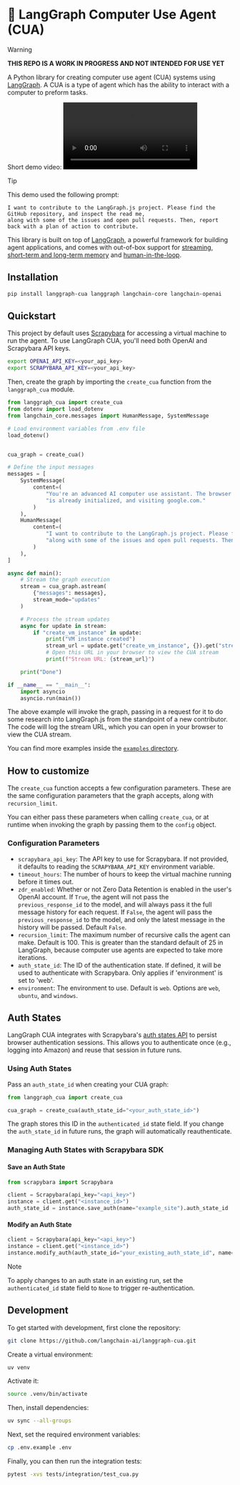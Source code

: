# 🤖 LangGraph Computer Use Agent (CUA)

> [!WARNING]
> **THIS REPO IS A WORK IN PROGRESS AND NOT INTENDED FOR USE YET**

A Python library for creating computer use agent (CUA) systems using [LangGraph](https://github.com/langchain-ai/langgraph). A CUA is a type of agent which has the ability to interact with a computer to preform tasks.

Short demo video:
<video src="https://github.com/user-attachments/assets/7fd0ab05-fecc-46f5-961b-6624cb254ac2" controls></video>

> [!TIP]
> This demo used the following prompt:
> ```
> I want to contribute to the LangGraph.js project. Please find the GitHub repository, and inspect the read me,
> along with some of the issues and open pull requests. Then, report back with a plan of action to contribute.
> ```

This library is built on top of [LangGraph](https://github.com/langchain-ai/langgraph), a powerful framework for building agent applications, and comes with out-of-box support for [streaming](https://langchain-ai.github.io/langgraph/how-tos/#streaming), [short-term and long-term memory](https://langchain-ai.github.io/langgraph/concepts/memory/) and [human-in-the-loop](https://langchain-ai.github.io/langgraph/concepts/human_in_the_loop/).

## Installation

```bash
pip install langgraph-cua langgraph langchain-core langchain-openai
```

## Quickstart

This project by default uses [Scrapybara](https://scrapybara.com/) for accessing a virtual machine to run the agent. To use LangGraph CUA, you'll need both OpenAI and Scrapybara API keys.

```bash
export OPENAI_API_KEY=<your_api_key>
export SCRAPYBARA_API_KEY=<your_api_key>
```

Then, create the graph by importing the `create_cua` function from the `langgraph_cua` module.

```python
from langgraph_cua import create_cua
from dotenv import load_dotenv
from langchain_core.messages import HumanMessage, SystemMessage

# Load environment variables from .env file
load_dotenv()


cua_graph = create_cua()

# Define the input messages
messages = [
    SystemMessage(
        content=(
            "You're an advanced AI computer use assistant. The browser you are using "
            "is already initialized, and visiting google.com."
        )
    ),
    HumanMessage(
        content=(
            "I want to contribute to the LangGraph.js project. Please find the GitHub repository, and inspect the read me, "
            "along with some of the issues and open pull requests. Then, report back with a plan of action to contribute."
        )
    ),
]

async def main():
    # Stream the graph execution
    stream = cua_graph.astream(
        {"messages": messages},
        stream_mode="updates"
    )

    # Process the stream updates
    async for update in stream:
        if "create_vm_instance" in update:
            print("VM instance created")
            stream_url = update.get("create_vm_instance", {}).get("stream_url")
            # Open this URL in your browser to view the CUA stream
            print(f"Stream URL: {stream_url}")

    print("Done")

if __name__ == "__main__":
    import asyncio
    asyncio.run(main())
```

The above example will invoke the graph, passing in a request for it to do some research into LangGraph.js from the standpoint of a new contributor. The code will log the stream URL, which you can open in your browser to view the CUA stream.

You can find more examples inside the [`examples` directory](./examples/).

## How to customize

The `create_cua` function accepts a few configuration parameters. These are the same configuration parameters that the graph accepts, along with `recursion_limit`.

You can either pass these parameters when calling `create_cua`, or at runtime when invoking the graph by passing them to the `config` object.

### Configuration Parameters

- `scrapybara_api_key`: The API key to use for Scrapybara. If not provided, it defaults to reading the `SCRAPYBARA_API_KEY` environment variable.
- `timeout_hours`: The number of hours to keep the virtual machine running before it times out.
- `zdr_enabled`: Whether or not Zero Data Retention is enabled in the user's OpenAI account. If `True`, the agent will not pass the `previous_response_id` to the model, and will always pass it the full message history for each request. If `False`, the agent will pass the `previous_response_id` to the model, and only the latest message in the history will be passed. Default `False`.
- `recursion_limit`: The maximum number of recursive calls the agent can make. Default is 100. This is greater than the standard default of 25 in LangGraph, because computer use agents are expected to take more iterations.
- `auth_state_id`: The ID of the authentication state. If defined, it will be used to authenticate with Scrapybara. Only applies if 'environment' is set to 'web'.
- `environment`: The environment to use. Default is `web`. Options are `web`, `ubuntu`, and `windows`.

## Auth States

LangGraph CUA integrates with Scrapybara's [auth states API](https://docs.scrapybara.com/auth-states) to persist browser authentication sessions. This allows you to authenticate once (e.g., logging into Amazon) and reuse that session in future runs.

### Using Auth States

Pass an `auth_state_id` when creating your CUA graph:

```python
from langgraph_cua import create_cua

cua_graph = create_cua(auth_state_id="<your_auth_state_id>")
```

The graph stores this ID in the `authenticated_id` state field. If you change the `auth_state_id` in future runs, the graph will automatically reauthenticate.

### Managing Auth States with Scrapybara SDK

#### Save an Auth State

```python
from scrapybara import Scrapybara

client = Scrapybara(api_key="<api_key>")
instance = client.get("<instance_id>")
auth_state_id = instance.save_auth(name="example_site").auth_state_id
```

#### Modify an Auth State

```python
client = Scrapybara(api_key="<api_key>")
instance = client.get("<instance_id>")
instance.modify_auth(auth_state_id="your_existing_auth_state_id", name="renamed_auth_state")
```

> [!NOTE]
> To apply changes to an auth state in an existing run, set the `authenticated_id` state field to `None` to trigger re-authentication.


## Development

To get started with development, first clone the repository:

```bash
git clone https://github.com/langchain-ai/langgraph-cua.git
```

Create a virtual environment:

```bash
uv venv
```

Activate it:

```bash
source .venv/bin/activate
```

Then, install dependencies:

```bash
uv sync --all-groups
```

Next, set the required environment variables:

```bash
cp .env.example .env
```

Finally, you can then run the integration tests:

```bash
pytest -xvs tests/integration/test_cua.py
```
